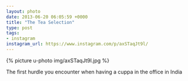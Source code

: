 ```yaml
---
layout: photo
date: 2013-06-20 06:05:59 +0000
title: "The Tea Selection"
type: post
tags:
- instagram
instagram_url: https://www.instagram.com/p/axSTaqJt9l/
---
```


{% picture u-photo img/axSTaqJt9l.jpg %}

The first hurdle you encounter when having a cuppa in the office in India
